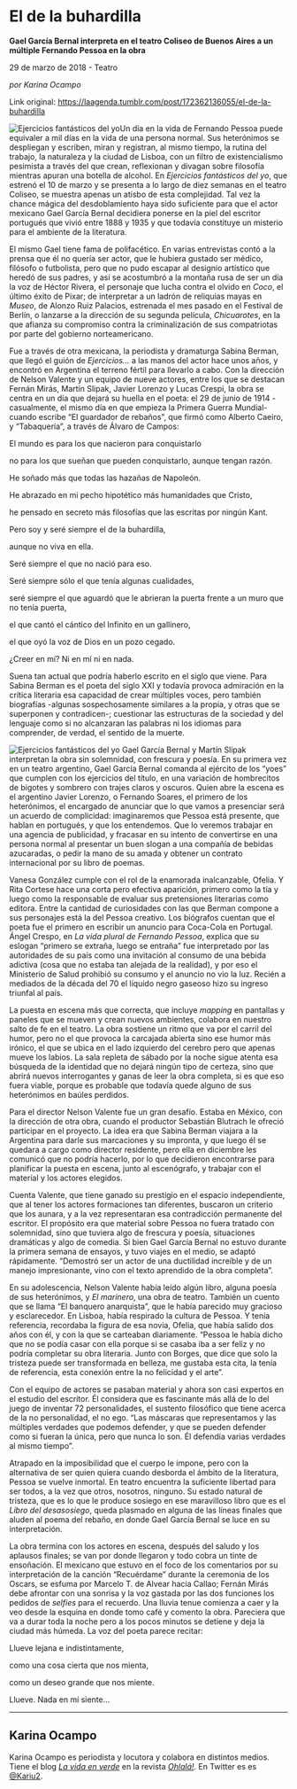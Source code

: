 # El de la buhardilla

**Gael García Bernal interpreta en el teatro Coliseo de Buenos Aires a un múltiple Fernando Pessoa en la obra**

29 de marzo de 2018 - Teatro

_por Karina Ocampo_

Link original: https://laagenda.tumblr.com/post/172362136055/el-de-la-buhardilla

![Ejercicios fantásticos del yo](https://64.media.tumblr.com/cf96c1dbd37e98e7ff9c8cef1ba41f0c/tumblr_inline_p7xz1jVmRs1t6q87u_500.jpg)Un día en la vida de Fernando Pessoa puede equivaler a mil días en la vida de una persona normal. Sus heterónimos se despliegan y escriben, miran y registran, al mismo tiempo, la rutina del trabajo, la naturaleza y la ciudad de Lisboa, con un filtro de existencialismo pesimista a través del que crean, reflexionan y divagan sobre filosofía mientras apuran una botella de alcohol. En *Ejercicios fantásticos del yo*, que estrenó el 10 de marzo y se presenta a lo largo de diez semanas en el teatro Coliseo, se muestra apenas un atisbo de esta complejidad. Tal vez la chance mágica del desdoblamiento haya sido suficiente para que el actor mexicano Gael García Bernal decidiera ponerse en la piel del escritor portugués que vivió entre 1888 y 1935 y que todavía constituye un misterio para el ambiente de la literatura. 

El mismo Gael tiene fama de polifacético. En varias entrevistas contó a la prensa que él no quería ser actor, que le hubiera gustado ser médico, filósofo o futbolista, pero que no pudo escapar al designio artístico que heredó de sus padres, y así se acostumbró a la montaña rusa de ser un día la voz de Héctor Rivera, el personaje que lucha contra el olvido en *Coco*, el último éxito de Pixar; de interpretar a un ladrón de reliquias mayas en *Museo*, de Alonzo Ruiz Palacios, estrenada el mes pasado en el Festival de Berlín, o lanzarse a la dirección de su segunda película, *Chicuarotes*, en la que afianza su compromiso contra la criminalización de sus compatriotas por parte del gobierno norteamericano.

Fue a través de otra mexicana, la periodista y dramaturga Sabina Berman, que llegó el guión de *Ejercicios…* a las manos del actor hace unos años, y encontró en Argentina el terreno fértil para llevarlo a cabo. Con la dirección de Nelson Valente y un equipo de nueve actores, entre los que se destacan Fernán Mirás, Martín Slipak, Javier Lorenzo y Lucas Crespi, la obra se centra en un día que dejará su huella en el poeta: el 29 de junio de 1914 -casualmente, el mismo día en que empieza la Primera Guerra Mundial- cuando escribe “El guardador de rebaños”, que firmó como Alberto Caeiro, y “Tabaquería”, a través de Álvaro de Campos:

El mundo es para los que nacieron para conquistarlo  

no para los que sueñan que pueden conquistarlo, aunque tengan razón.  

He soñado más que todas las hazañas de Napoleón.  

He abrazado en mi pecho hipotético más humanidades que Cristo,  

he pensado en secreto más filosofías que las escritas por ningún Kant.  

Pero soy y seré siempre el de la buhardilla,  

aunque no viva en ella.  

Seré siempre el que no nació para eso.  

Seré siempre sólo el que tenía algunas cualidades,  

seré siempre el que aguardó que le abrieran la puerta frente a un muro que no tenía puerta,  

el que cantó el cántico del Infinito en un gallinero,  

el que oyó la voz de Dios en un pozo cegado.  

¿Creer en mí? Ni en mí ni en nada.

Suena tan actual que podría haberlo escrito en el siglo que viene. Para Sabina Berman es el poeta del siglo XXI y todavía provoca admiración en la crítica literaria esa capacidad de crear múltiples voces, pero también biografías -algunas sospechosamente similares a la propia, y otras que se superponen y contradicen-; cuestionar las estructuras de la sociedad y del lenguaje como si no alcanzaran las palabras ni los idiomas para comprender, de verdad, el sentido de la muerte.

![Ejercicios fantásticos del yo](https://64.media.tumblr.com/cf96c1dbd37e98e7ff9c8cef1ba41f0c/tumblr_inline_p7xz1jVmRs1t6q87u_500.jpg) Gael García Bernal y Martín Slipak interpretan la obra sin solemnidad, con frescura y poesía. En su primera vez en un teatro argentino, Gael García Bernal comanda al ejército de los “yoes” que cumplen con los ejercicios del título, en una variación de hombrecitos de bigotes y sombrero con trajes claros y oscuros. Quien abre la escena es el argentino Javier Lorenzo, o Fernando Soares, el primero de los heterónimos, el encargado de anunciar que lo que vamos a presenciar será un acuerdo de complicidad: imaginaremos que Pessoa está presente, que hablan en portugués, y que los entendemos. Que lo veremos trabajar en una agencia de publicidad, y fracasar en su intento de convertirse en una persona normal al presentar un buen slogan a una compañía de bebidas azucaradas, o pedir la mano de su amada y obtener un contrato internacional por su libro de poemas.

Vanesa González cumple con el rol de la enamorada inalcanzable, Ofelia. Y Rita Cortese hace una corta pero efectiva aparición, primero como la tía y luego como la responsable de evaluar sus pretensiones literarias como editora. Entre la cantidad de curiosidades con las que Berman compone a sus personajes está la del Pessoa creativo. Los biógrafos cuentan que el poeta fue el primero en escribir un anuncio para Coca-Cola en Portugal. Ángel Crespo, en *La vida plural de Fernando Pessoa*, explica que su eslogan “primero se extraña, luego se entraña” fue interpretado por las autoridades de su país como una invitación al consumo de una bebida adictiva (cosa que no estaba tan alejada de la realidad), y por eso el Ministerio de Salud prohibió su consumo y el anuncio no vio la luz. Recién a mediados de la década del 70 el líquido negro gaseoso hizo su ingreso triunfal al país. 

La puesta en escena más que correcta, que incluye *mapping* en pantallas y paneles que se mueven y crean nuevos ambientes, colabora en nuestro salto de fe en el teatro. La obra sostiene un ritmo que va por el carril del humor, pero no el que provoca la carcajada abierta sino ese humor más irónico, el que se ubica en el lado izquierdo del cerebro pero que apenas mueve los labios. La sala repleta de sábado por la noche sigue atenta esa búsqueda de la identidad que no dejará ningún tipo de certeza, sino que abrirá nuevos interrogantes y ganas de leer la obra completa, si es que eso fuera viable, porque es probable que todavía quede alguno de sus heterónimos en baúles perdidos. 

Para el director Nelson Valente fue un gran desafío. Estaba en México, con la dirección de otra obra, cuando el productor Sebastián Blutrach le ofreció participar en el proyecto. La idea era que Sabina Berman viajara a la Argentina para darle sus marcaciones y su impronta, y que luego él se quedara a cargo como director residente, pero ella en diciembre les comunicó que no podría hacerlo, por lo que decidieron encontrarse para planificar la puesta en escena, junto al escenógrafo, y trabajar con el material y los actores elegidos. 

Cuenta Valente, que tiene ganado su prestigio en el espacio independiente, que al tener los actores formaciones tan diferentes, buscaron un criterio que los aunara, y a la vez representaran esa contradicción permanente del escritor. El propósito era que material sobre Pessoa no fuera tratado con solemnidad, sino que tuviera algo de frescura y poesía, situaciones dramáticas y algo de comedia. Si bien Gael García Bernal no estuvo durante la primera semana de ensayos, y tuvo viajes en el medio, se adaptó rápidamente. “Demostró ser un actor de una ductilidad increíble y de un manejo impresionante, vino con el texto aprendido de la obra completa”.

En su adolescencia, Nelson Valente había leído algún libro, alguna poesía de sus heterónimos, y *El marinero*, una obra de teatro. También un cuento que se llama “El banquero anarquista”, que le había parecido muy gracioso y esclarecedor. En Lisboa, había respirado la cultura de Pessoa. Y tenía referencia, recordaba la figura de esa novia, Ofelia, que había salido dos años con él, y con la que se carteaban diariamente. “Pessoa le había dicho que no se podía casar con ella porque si se casaba iba a ser feliz y no podría completar su obra literaria. Junto con Borges, que dice que solo la tristeza puede ser transformada en belleza, me gustaba esta cita, la tenía de referencia, esta conexión entre la no felicidad y el arte”.

Con el equipo de actores se pasaban material y ahora son casi expertos en el estudio del escritor. Él considera que es fascinante más allá de lo del juego de inventar 72 personalidades, el sustento filosófico que tiene acerca de la no personalidad, el no ego. “Las máscaras que representamos y las múltiples verdades que podemos defender, y que se pueden defender como si fueran la única, pero que nunca lo son. Él defendía varias verdades al mismo tiempo”. 

Atrapado en la imposibilidad que el cuerpo le impone, pero con la alternativa de ser quien quiera cuando desborda el ámbito de la literatura, Pessoa se vuelve inmortal. En teatro encuentra la suficiente libertad para ser todos, a la vez que otros, nosotros, ninguno. Su estado natural de tristeza, que es lo que le produce sosiego en ese maravilloso libro que es el *Libro del desasosiego*, queda plasmado en alguna de las líneas finales que aluden al poema del rebaño, en donde Gael García Bernal se luce en su interpretación.

La obra termina con los actores en escena, después del saludo y los aplausos finales; se van por donde llegaron y todo cobra un tinte de ensoñación. El mexicano que estuvo en el foco de los comentarios por su interpretación de la canción “Recuérdame” durante la ceremonia de los Oscars, se esfuma por Marcelo T. de Alvear hacia Callao; Fernán Mirás debe afrontar con una sonrisa y la voz gastada por las dos funciones los pedidos de *selfies* para el recuerdo. Una lluvia tenue comienza a caer y la veo desde la esquina en donde tomo café y comento la obra. Pareciera que va a durar toda la noche pero a los pocos minutos se detiene y deja la ciudad más húmeda. La voz del poeta parece recitar:

Llueve lejana e indistintamente,  

como una cosa cierta que nos mienta,  

como un deseo grande que nos miente.  

Llueve. Nada en mí siente…

  




---

 Karina Ocampo
--------------

 Karina Ocampo es periodista y locutora y colabora en distintos medios. Tiene el blog [*La vida en verde*](http://www.revistaohlala.com/la-vida-en-verde-t50810) en la revista [*Ohlalá!*](http://www.revistaohlala.com/). En Twitter es es [@Kariu2](https://twitter.com/Kariu2). 

